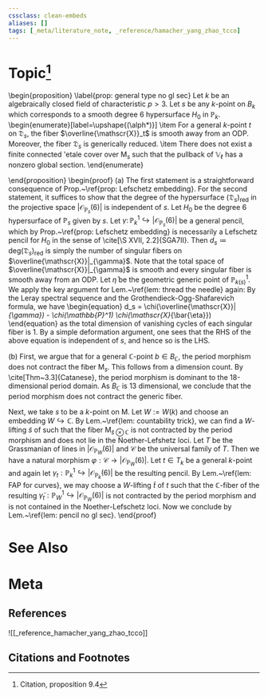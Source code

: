 ```yaml
---
cssclass: clean-embeds
aliases: []
tags: [_meta/literature_note, _reference/hamacher_yang_zhao_tcco]
---
```

# Topic[^1]
\begin{proposition}
\label{prop: general type no gl sec}
Let $k$ be an algebraically closed field of characteristic $p > 3$. Let $s$ be any $k$-point on $B_k$ which corresponds to a smooth degree $6$ hypersurface $H_0$ in $\mathbb{P}_k$. 
\begin{enumerate}[label=\upshape{(\alph*)}]
    \item For a general $k$-point $t$ on $\mathfrak{D}_s$, the fiber $\overline{\mathscr{X}}_t$ is smooth away from an ODP. Moreover, the fiber $\mathfrak{D}_s$ is generically reduced. 
    \item There does not exist a finite connected \'etale cover over $\mathsf{M}_{s}$ such that the pullback of $\mathbb{V}_\ell$ has a nonzero global section. 
\end{enumerate}

\end{proposition}
\begin{proof}
(a) The first statement is a straightforward consequence of Prop.~\ref{prop: Lefschetz embedding}. For the second statement, it suffices to show that the degree of the hypersurface $(\mathfrak{D}_s)_{\mathrm{red}}$ in the projective space $|\mathcal{O}_{\mathbb{P}_{s}}(6)|$ is independent of $s$. Let $H_0$ be the degree $6$ hypersurface of $\mathbb{P}_{s}$ given by $s$. Let $\gamma \colon \mathbb{P}^1_{k} \hookrightarrow |\mathcal{O}_{\mathbb{P}_{s}}(6)|$ be a general pencil, which by Prop.~\ref{prop: Lefschetz embedding} is necessarily a Lefschetz pencil for $H_0$ in the sense of \cite[\S XVII, 2.2]{SGA7II}. Then $d_s \coloneqq \mathrm{deg} (\mathfrak{D}_s)_{\mathrm{red}}$ is simply the number of singular fibers on $\overline{\mathscr{X}}|_{\gamma}$. Note that the total space of $\overline{\mathscr{X}}|_{\gamma}$ is smooth and every singular fiber is smooth away from an ODP. Let $\bar{\eta}$ be the geometric generic point of $\mathbb{P}^1_{k(s)}$. We apply the key argument for Lem.~\ref{lem: thread the needle} again: By the Leray spectral sequence and the Grothendieck-Ogg-Shafarevich formula, we have 
\begin{equation}
    d_s = \chi(\overline{\mathscr{X}}|_{\gamma}) - \chi(\mathbb{P}^1) \chi(\mathscr{X}_{\bar{\eta}}) 
\end{equation}
as the total dimension of vanishing cycles of each singular fiber is $1$. By a simple deformation argument, one sees that the RHS of the above equation is independent of $s$, and hence so is the LHS. 


(b) First, we argue that for a general $\mathbb{C}$-point $b \in B_\mathbb{C}$, the period morphism does not contract the fiber $\mathsf{M}_s$. This follows from a dimension count. By \cite[Thm~3.3]{Catanese}, the period morphism is dominant to the 18-dimensional period domain. As $B_\mathbb{C}$ is 13 dimensional, we conclude that the period morphism does not contract the generic fiber.

Next, we take $s$ to be a $k$-point on $\mathsf{M}$. Let $W := W(k)$ and choose an embedding $W \hookrightarrow \mathbb{C}$. By Lem.~\ref{lem: countability trick}, we can find a $W$-lifting $\widetilde{s}$ of such that the fiber $\mathsf{M}_{\widetilde{s} {\otimes} \mathbb{C}}$ is not contracted by the period morphism and does not lie in the Noether-Lefshetz loci. Let $T$ be the Grassmanian of lines in $|\mathcal{O}_{\mathbb{P}_W}(6)|$ and $\mathscr{C}$ be the universal family of $T$. Then we have a natural morphism $\varphi : \mathscr{C} \to |\mathcal{O}_{\mathbb{P}_W}(6)|$. Let $t \in T_k$ be a general $k$-point and again let $\gamma_t : \mathbb{P}^1_k \hookrightarrow |\mathcal{O}_{\mathbb{P}_k}(6)|$ be the resulting pencil. By Lem.~\ref{lem: FAP for curves}, we may choose a $W$-lifting $\widetilde{t}$ of $t$ such that the $\mathbb{C}$-fiber of the resulting $\widetilde{\gamma}_t : \mathbb{P}^1_{W} \hookrightarrow |\mathcal{O}_{\mathbb{P}_W}(6)|$ is not contracted by the period morphism and is not contained in the Noether-Lefschetz loci. Now we conclude by Lem.~\ref{lem: pencil no gl sec}. 
\end{proof}

# See Also

# Meta
## References
![[_reference_hamacher_yang_zhao_tcco]]


## Citations and Footnotes
[^1]: Citation, proposition 9.4